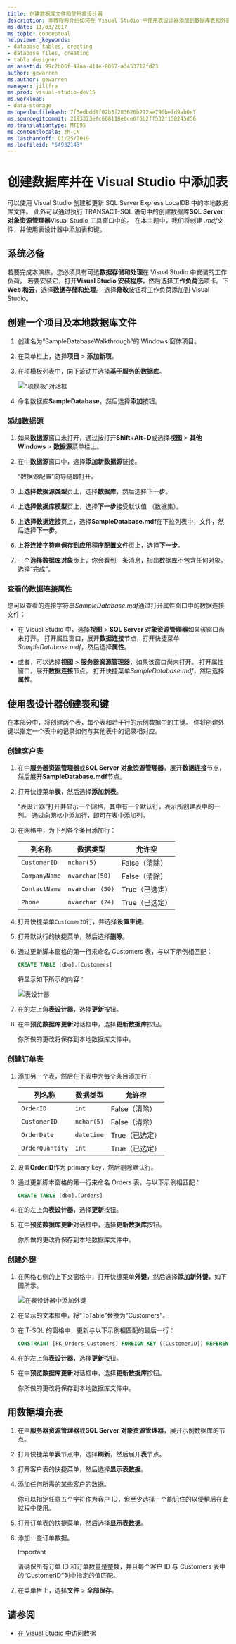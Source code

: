 ```yaml
---
title: 创建数据库文件和使用表设计器
description: 本教程将介绍如何在 Visual Studio 中使用表设计器添加到数据库表和外键。 它还演示如何将数据通过图形界面添加。
ms.date: 11/03/2017
ms.topic: conceptual
helpviewer_keywords:
- database tables, creating
- database files, creating
- table designer
ms.assetid: 99c2b06f-47aa-414e-8057-a3453712fd23
author: gewarren
ms.author: gewarren
manager: jillfra
ms.prod: visual-studio-dev15
ms.workload:
- data-storage
ms.openlocfilehash: 7f5edbdd8f02b5f283626b212ae796befd9ab0e7
ms.sourcegitcommit: 2193323efc608118e0ce6f6b2ff532f158245d56
ms.translationtype: MTE95
ms.contentlocale: zh-CN
ms.lasthandoff: 01/25/2019
ms.locfileid: "54932143"
---
```

# <a name="create-a-database-and-add-tables-in-visual-studio"></a>创建数据库并在 Visual Studio 中添加表

可以使用 Visual Studio 创建和更新 SQL Server Express LocalDB 中的本地数据库文件。 此外可以通过执行 TRANSACT-SQL 语句中的创建数据库**SQL Server 对象资源管理器**Visual Studio 工具窗口中的。 在本主题中，我们将创建 *.mdf*文件，并使用表设计器中添加表和键。

## <a name="prerequisites"></a>系统必备

若要完成本演练，您必须具有可选**数据存储和处理**在 Visual Studio 中安装的工作负荷。 若要安装它，打开**Visual Studio 安装程序**，然后选择**工作负荷**选项卡。下**Web 和云**，选择**数据存储和处理**。 选择**修改**按钮将工作负荷添加到 Visual Studio。

## <a name="create-a-project-and-a-local-database-file"></a>创建一个项目及本地数据库文件

1. 创建名为“SampleDatabaseWalkthrough”的 Windows 窗体项目。

2. 在菜单栏上，选择**项目** > **添加新项**。

3. 在项模板列表中，向下滚动并选择**基于服务的数据库**。

     ![“项模板”对话框](../data-tools/media/raddata-vsitemtemplates.png)

4. 命名数据库**SampleDatabase**，然后选择**添加**按钮。

### <a name="add-a-data-source"></a>添加数据源

1. 如果**数据源**窗口未打开，通过按打开**Shift**+**Alt**+**D**或选择**视图** > **其他 Windows** > **数据源**菜单栏上。

1. 在中**数据源**窗口中，选择**添加新数据源**链接。

   “数据源配置”向导随即打开。

1. 上**选择数据源类型**页上，选择**数据库**，然后选择**下一步**。

1. 上**选择数据库模型**页上，选择**下一步**接受默认值 （数据集）。

1. 上**选择数据连接**页上，选择**SampleDatabase.mdf**在下拉列表中，文件，然后选择**下一步**。

1. 上**将连接字符串保存到应用程序配置文件**页上，选择**下一步**。

1. 一个**选择数据库对象**页上，你会看到一条消息，指出数据库不包含任何对象。 选择“完成”。

### <a name="view-properties-of-the-data-connection"></a>查看的数据连接属性

您可以查看的连接字符串*SampleDatabase.mdf*通过打开属性窗口中的数据连接文件：

- 在 Visual Studio 中，选择**视图** > **SQL Server 对象资源管理器**如果该窗口尚未打开。 打开属性窗口，展开**数据连接**节点，打开快捷菜单*SampleDatabase.mdf*，然后选择**属性**。

- 或者，可以选择**视图** > **服务器资源管理器**，如果该窗口尚未打开。 打开属性窗口，展开**数据连接**节点。 打开快捷菜单*SampleDatabase.mdf*，然后选择**属性**。

## <a name="create-tables-and-keys-by-using-table-designer"></a>使用表设计器创建表和键

在本部分中，将创建两个表，每个表和若干行的示例数据中的主键。 你将创建外键以指定一个表中的记录如何与其他表中的记录相对应。

### <a name="create-the-customers-table"></a>创建客户表

1. 在中**服务器资源管理器**或**SQL Server 对象资源管理器**，展开**数据连接**节点，然后展开**SampleDatabase.mdf**节点。

2. 打开快捷菜单**表**，然后选择**添加新表**。

     “表设计器”打开并显示一个网格，其中有一个默认行，表示所创建表中的一列。 通过向网格中添加行，即可在表中添加列。

3. 在网格中，为下列各个条目添加行：

    |列名称|数据类型|允许空|
    |-----------------|---------------|-----------------|
    |`CustomerID`|`nchar(5)`|False（清除）|
    |`CompanyName`|`nvarchar(50)`|False（清除）|
    |`ContactName`|`nvarchar (50)`|True（已选定）|
    |`Phone`|`nvarchar (24)`|True（已选定）|

4. 打开快捷菜单`CustomerID`行，并选择**设置主键**。

5. 打开默认行的快捷菜单，然后选择**删除**。

6. 通过更新脚本窗格的第一行来命名 Customers 表，与以下示例相匹配：

    ```sql
    CREATE TABLE [dbo].[Customers]
    ```

    将显示如下所示的内容：

    ![表设计器](../data-tools/media/raddata-table-designer.png)

7. 在的左上角**表设计器**，选择**更新**按钮。

8. 在中**预览数据库更新**对话框中，选择**更新数据库**按钮。

    你所做的更改将保存到本地数据库文件中。

### <a name="create-the-orders-table"></a>创建订单表

1. 添加另一个表，然后在下表中为每个条目添加行：

    |列名称|数据类型|允许空|
    |-----------------|---------------|-----------------|
    |`OrderID`|`int`|False（清除）|
    |`CustomerID`|`nchar(5)`|False（清除）|
    |`OrderDate`|`datetime`|True（已选定）|
    |`OrderQuantity`|`int`|True（已选定）|

2. 设置**OrderID**作为 primary key，然后删除默认行。

3. 通过更新脚本窗格的第一行来命名 Orders 表，与以下示例相匹配：

    ```sql
    CREATE TABLE [dbo].[Orders]
    ```

4. 在的左上角**表设计器**，选择**更新**按钮。

5. 在中**预览数据库更新**对话框中，选择**更新数据库**按钮。

    你所做的更改将保存到本地数据库文件中。

### <a name="create-a-foreign-key"></a>创建外键

1. 在网格右侧的上下文窗格中，打开快捷菜单**外键**，然后选择**添加新外键**，如下图所示。

     ![在表设计器中添加外键](../data-tools/media/foreignkey.png)

2. 在显示的文本框中，将“ToTable”替换为“Customers”。

3. 在 T-SQL 的窗格中，更新与以下示例相匹配的最后一行：

    ```sql
    CONSTRAINT [FK_Orders_Customers] FOREIGN KEY ([CustomerID]) REFERENCES [Customers]([CustomerID])
    ```

4. 在的左上角**表设计器**，选择**更新**按钮。

5. 在中**预览数据库更新**对话框中，选择**更新数据库**按钮。

    你所做的更改将保存到本地数据库文件中。

## <a name="populate-the-tables-with-data"></a>用数据填充表

1. 在中**服务器资源管理器**或**SQL Server 对象资源管理器**，展开示例数据库的节点。

2. 打开快捷菜单**表**节点中，选择**刷新**，然后展开**表**节点。

3. 打开客户表的快捷菜单，然后选择**显示表数据**。

4. 添加任何所需的某些客户的数据。

    你可以指定任意五个字符作为客户 ID，但至少选择一个能记住的以便稍后在此过程中使用。

5. 打开订单表的快捷菜单，然后选择**显示表数据**。

6. 添加一些订单数据。

    > [!IMPORTANT]
    > 请确保所有订单 ID 和订单数量是整数，并且每个客户 ID 与 Customers 表中的“CustomerID”列中指定的值匹配。

7. 在菜单栏上，选择**文件** > **全部保存**。

## <a name="see-also"></a>请参阅

- [在 Visual Studio 中访问数据](accessing-data-in-visual-studio.md)